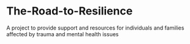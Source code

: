# The-Road-to-Resilience
A project to provide support and resources for individuals and families affected by trauma and mental health issues
